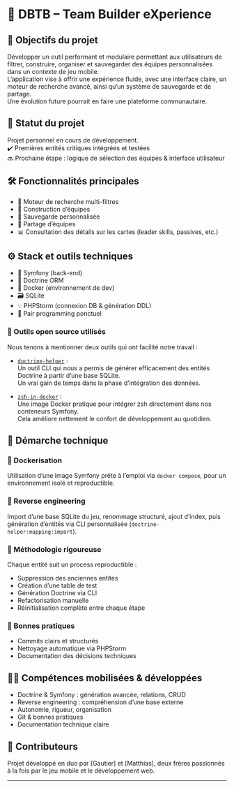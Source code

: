 # 🎯 DBTB – Team Builder eXperience

## 🧠 Objectifs du projet
Développer un outil performant et modulaire permettant aux utilisateurs de filtrer, construire, organiser et sauvegarder des équipes personnalisées dans un contexte de jeu mobile.  
L’application vise à offrir une expérience fluide, avec une interface claire, un moteur de recherche avancé, ainsi qu’un système de sauvegarde et de partage.  
Une évolution future pourrait en faire une plateforme communautaire.

## 🚧 Statut du projet
Projet personnel en cours de développement.  
✔️ Premières entités critiques intégrées et testées  
🔜 Prochaine étape : logique de sélection des équipes & interface utilisateur

## 🛠️ Fonctionnalités principales
- 🔎 Moteur de recherche multi-filtres
- 🧱 Construction d’équipes
- 💾 Sauvegarde personnalisée
- 🔗 Partage d’équipes
- 📊 Consultation des détails sur les cartes (leader skills, passives, etc.)

## ⚙️ Stack et outils techniques
- 🐘 Symfony (back-end)
- 🔄 Doctrine ORM
- 🐳 Docker (environnement de dev)
- 🗃️ SQLite
- 💡 PHPStorm (connexion DB & génération DDL)
- 👥 Pair programming ponctuel

### 🔧 Outils open source utilisés

Nous tenons à mentionner deux outils qui ont facilité notre travail :

- [`doctrine-helper`](https://github.com/siburuxue/doctrine-helper) :  
  Un outil CLI qui nous a permis de générer efficacement des entités Doctrine à partir d’une base SQLite.  
  Un vrai gain de temps dans la phase d’intégration des données.

- [`zsh-in-docker`](https://github.com/deluan/zsh-in-docker) :  
  Une image Docker pratique pour intégrer zsh directement dans nos conteneurs Symfony.  
  Cela améliore nettement le confort de développement au quotidien.


## 🧩 Démarche technique
### 🐳 Dockerisation
Utilisation d’une image Symfony prête à l’emploi via `docker compose`, pour un environnement isolé et reproductible.

### 🔁 Reverse engineering
Import d’une base SQLite du jeu, renommage structuré, ajout d’index, puis génération d’entités via CLI personnalisée (`doctrine-helper:mapping:import`).

### 🧼 Méthodologie rigoureuse
Chaque entité suit un process reproductible :
- Suppression des anciennes entités
- Création d’une table de test
- Génération Doctrine via CLI
- Refactorisation manuelle
- Réinitialisation complète entre chaque étape

### 🧠 Bonnes pratiques
- Commits clairs et structurés
- Nettoyage automatique via PHPStorm
- Documentation des décisions techniques

## 🧑‍💻 Compétences mobilisées & développées
- Doctrine & Symfony : génération avancée, relations, CRUD
- Reverse engineering : compréhension d’une base externe
- Autonomie, rigueur, organisation
- Git & bonnes pratiques
- Documentation technique claire

## 👥 Contributeurs
Projet développé en duo par [Gautier] et [Matthias], deux frères passionnés à la fois par le jeu mobile et le développement web.

---
